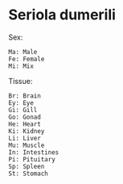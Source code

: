 # Seriola dumerili

Sex:

    Ma: Male
    Fe: Female
    Mi: Mix

Tissue:

    Br: Brain
    Ey: Eye
    Gi: Gill
    Go: Gonad
    He: Heart
    Ki: Kidney
    Li: Liver
    Mu: Muscle
    In: Intestines
    Pi: Pituitary
    Sp: Spleen
    St: Stomach